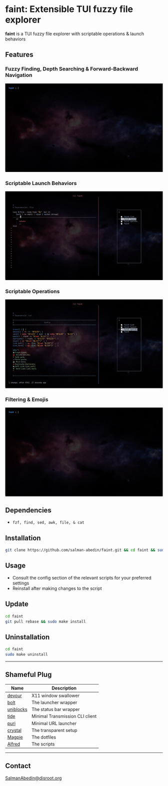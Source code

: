 # faint: Extensible TUI fuzzy file explorer

**faint** is a TUI fuzzy file explorer with scriptable operations & launch behaviors

## Features

### Fuzzy Finding, Depth Searching & Forward-Backward Navigation

![](demo/navigation.gif)

### Scriptable Launch Behaviors

![](demo/launching.gif)

### Scriptable Operations

![](demo/operations.gif)

### Filtering & Emojis

![](demo/filtering.gif)

## Dependencies

-  `fzf, find, sed, awk, file, & cat`

## Installation

```sh
git clone https://github.com/salman-abedin/faint.git && cd faint && sudo make install
```

## Usage

-  Consult the config section of the relevant scripts for your preferred settings
-  Reinstall after making changes to the script

## Update

```sh
cd faint
git pull rebase && sudo make install
```

## Uninstallation

```sh
cd faint
sudo make uninstall
```

---

## Shameful Plug

| Name                                                    | Description                     |
| ------------------------------------------------------- | ------------------------------- |
| [devour](https://github.com/salman-abedin/devour)       | X11 window swallower            |
| [bolt](https://github.com/salman-abedin/bolt)           | The launcher wrapper            |
| [uniblocks](https://github.com/salman-abedin/uniblocks) | The status bar wrapper          |
| [tide](https://github.com/salman-abedin/tide)           | Minimal Transmission CLI client |
| [puri](https://github.com/salman-abedin/puri)           | Minimal URL launcher            |
| [crystal](https://github.com/salman-abedin/crystal)     | The transparent setup           |
| [Magpie](https://github.com/salman-abedin/magpie)       | The dotfiles                    |
| [Alfred](https://github.com/salman-abedin/alfred)       | The scripts                     |

---

## Contact

SalmanAbedin@disroot.org
